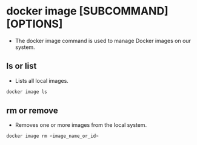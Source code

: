 # docker image [SUBCOMMAND] [OPTIONS]

- The docker image command is used to manage Docker images on our system.

## ls or list
- Lists all local images.

```bash
docker image ls
```
## rm or remove
- Removes one or more images from the local system.

```bash
docker image rm <image_name_or_id>
```
